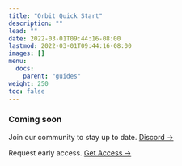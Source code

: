 ```yaml
---
title: "Orbit Quick Start"
description: ""
lead: ""
date: 2022-03-01T09:44:16-08:00
lastmod: 2022-03-01T09:44:16-08:00
images: []
menu:
  docs:
    parent: "guides"
weight: 250
toc: false
---
```


### Coming soon

Join our community to stay up to date. [Discord →](https://discord.gg/UgwAsJf6C5)

Request early access. [Get Access →](https://omq1ez0wxhd.typeform.com/to/IXfcN3Xf)
